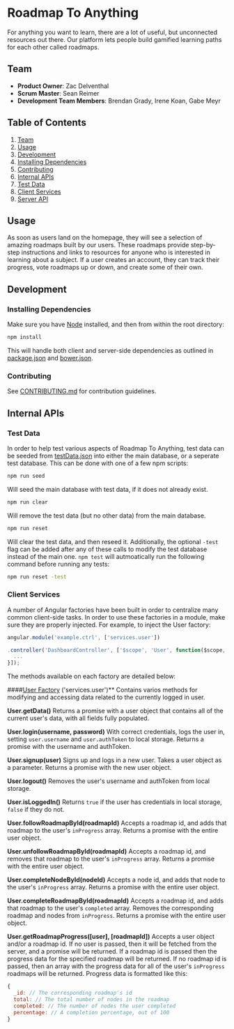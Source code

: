 # Roadmap To Anything

For anything you want to learn, there are a lot of useful, but unconnected resources out there. Our platform lets people build gamified learning paths for each other called roadmaps.


## Team

  - __Product Owner__: Zac Delventhal
  - __Scrum Master__: Sean Reimer
  - __Development Team Members__: Brendan Grady, Irene Koan, Gabe Meyr


## Table of Contents

1. [Team](#team)
2. [Usage](#Usage)
3. [Development](#development)
  1. [Installing Dependencies](#installing-dependencies)
  2. [Contributing](#contributing)
4. [Internal APIs](#internal-apis)
  1. [Test Data](#test-data)
  2. [Client Services](#client-services)
  3. [Server API](#server-api)


## Usage

As soon as users land on the homepage, they will see a selection of amazing roadmaps built by our users. These roadmaps provide step-by-step instructions and links to resources for anyone who is interested in learning about a subject. If a user creates an account, they can track their progress, vote roadmaps up or down, and create some of their own.


## Development

### Installing Dependencies

Make sure you have [Node](https://nodejs.org/en/) installed, and then from within the root directory:

```sh
npm install
```
This will handle both client and server-side dependencies as outlined in [package.json](/blob/master/package.json) and [bower.json](/blob/master/bower.json).

### Contributing

See [CONTRIBUTING.md](CONTRIBUTING.md) for contribution guidelines.


## Internal APIs

### Test Data

In order to help test various aspects of Roadmap To Anything, test data can be seeded from [testData.json](/blob/master/specs/data/testData.json) into either the main database, or a seperate test database. This can be done with one of a few npm scripts:
```sh
npm run seed
```

Will seed the main database with test data, if it does not already exist.
```sh
npm run clear
```

Will remove the test data (but no other data) from the main database.
```sh
npm run reset
```

Will clear the test data, and then reseed it. Additionally, the optional `-test` flag can be added after any of these calls to modify the test database instead of the main one. `npm test` will autmoatically run the following command before running any tests:
```sh
npm run reset -test
```

### Client Services

A number of Angular factories have been built in order to centralize many common client-side tasks. In order to use these factories in a module, make sure they are properly injected. For example, to inject the User factory:
```javascript
angular.module('example.ctrl', ['services.user'])

.controller('DashboardController', ['$scope', 'User', function($scope, User){
  ...
}]);

```

The methods available on each factory are detailed below:

####[User Factory](/blob/master/client/app/services/userFactory.js) ('services.user')**
Contains varios methods for modifying and accessing data related to the currently logged in user.

**User.getData()**
Returns a promise with a user object that contains all of the current user's data, with all fields fully populated.

**User.login(username, password)**
With correct credentials, logs the user in, setting `user.username` and `user.authToken` to local storage. Returns a promise with the username and authToken.

**User.signup(user)**
Signs up and logs in a new user. Takes a user object as a parameter. Returns a promise with the new user object.

**User.logout()**
Removes the user's username and authToken from local storage.

**User.isLoggedIn()**
Returns `true` if the user has credentials in local storage, `false` if they do not.

**User.followRoadmapById(roadmapId)**
Accepts a roadmap id, and adds that roadmap to the user's `inProgress` array. Returns a promise with the entire user object.

**User.unfollowRoadmapById(roadmapId)**
Accepts a roadmap id, and removes that roadmap to the user's `inProgress` array. Returns a promise with the entire user object.

**User.completeNodeById(nodeId)**
Accepts a node id, and adds that node to the user's `inProgress` array. Returns a promise with the entire user object.

**User.completeRoadmapById(roadmapId)**
Accepts a roadmap id, and adds that roadmap to the user's `completed` array. Removes the corresponding roadmap and nodes from `inProgress`. Returns a promise with the entire user object.

**User.getRoadmapProgress([user], [roadmapId])**
Accepts a user object and/or a roadmap id. If no user is passed, then it will be fetched from the server, and a promise will be returned. If a roadmap id is passed then the progress data for the specified roadmap will be returned. If no roadmap id is passed, then an array with the progress data for all of the user's `inProgress` roadmaps will be returned. Progress data is formatted like this:
```javascript
{
  _id: // The corresponding roadmap's id
  total: // The total number of nodes in the roadmap
  completed: // The number of nodes the user completed
  percentage: // A completion percentage, out of 100
}

```